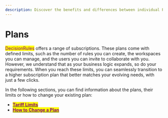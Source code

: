 ```yaml
---
description: Discover the benefits and differences between individual Plans that we offer
---
```


# Plans

<mark style="color:purple;">DecisionRules</mark> offers a range of subscriptions. These plans come with defined limits, such as the number of rules you can create, the workspaces you can manage, and the users you can invite to collaborate with you. However, we understand that as your business logic expands, so do your requirements. When you reach these limits, you can seamlessly transition to a higher subscription plan that better matches your evolving needs, with just a few clicks.

In the following sections, you can find information about the plans, their limits or how to change your existing plan:

* [<mark style="color:purple;">**Tariff Limits**</mark>](broken-reference)
* [<mark style="color:purple;">**How to Change a Plan**</mark>](how-to-change-your-subscription.md)
